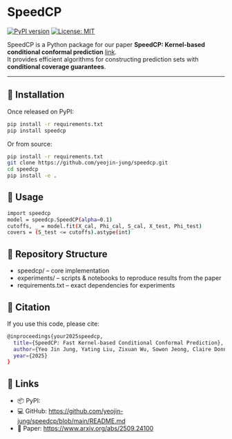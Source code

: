# SpeedCP

[![PyPI version](https://badge.fury.io/py/speedcp.svg)](https://pypi.org/project/speedcp/)
[![License: MIT](https://img.shields.io/badge/License-MIT-yellow.svg)](LICENSE)

SpeedCP is a Python package for our paper  **SpeedCP: Kernel-based conditional conformal prediction** [link](https://www.arxiv.org/abs/2509.24100).  
It provides efficient algorithms for constructing prediction sets with **conditional coverage guarantees**.

---

## 🚀 Installation

Once released on PyPI:

```bash
pip install -r requirements.txt
pip install speedcp
```
Or from source:
```bash
pip install -r requirements.txt
git clone https://github.com/yeojin-jung/speedcp.git
cd speedcp
pip install -e .
```

## 📖 Usage
```bash
import speedcp
model = speedcp.SpeedCP(alpha=0.1)
cutoffs, _ = model.fit(X_cal, Phi_cal, S_cal, X_test, Phi_test)
covers = (S_test <= cutoffs).astype(int)
```

## 📂 Repository Structure
- speedcp/ – core implementation
- experiments/ – scripts & notebooks to reproduce results from the paper
- requirements.txt – exact dependencies for experiments

## 📜 Citation

If you use this code, please cite:
```bash
@inproceedings{your2025speedcp,
  title={SpeedCP: Fast Kernel-based Conditional Conformal Prediction},
  author={Yeo Jin Jung, Yating Liu, Zixuan Wu, Sowon Jeong, Claire Donnat},
  year={2025}
}
```
## 🔗 Links
- 📦 PyPI: 
- 💻 GitHub: https://github.com/yeojin-jung/speedcp/blob/main/README.md
- 📑 Paper: https://www.arxiv.org/abs/2509.24100
